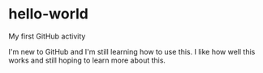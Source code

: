# hello-world
My first GitHub activity

I'm new to GitHub and I'm still learning how to use this. I like how well this works and still hoping to learn more about this.
